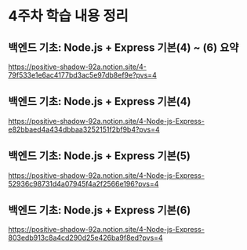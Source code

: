 # 4주차 학습 내용 정리

## 백엔드 기초: Node.js + Express 기본(4) ~ (6) 요약
https://positive-shadow-92a.notion.site/4-79f533e1e6ac4177bd3ac5e97db8ef9e?pvs=4

## 백엔드 기초: Node.js + Express 기본(4)
https://positive-shadow-92a.notion.site/4-Node-js-Express-e82bbaed4a434dbbaa3252151f2bf9b4?pvs=4

## 백엔드 기초: Node.js + Express 기본(5)
https://positive-shadow-92a.notion.site/4-Node-js-Express-52936c98731d4a07945f4a2f2566e196?pvs=4

## 백엔드 기초: Node.js + Express 기본(6)
https://positive-shadow-92a.notion.site/4-Node-js-Express-803edb913c8a4cd290d25e426ba9f8ed?pvs=4
